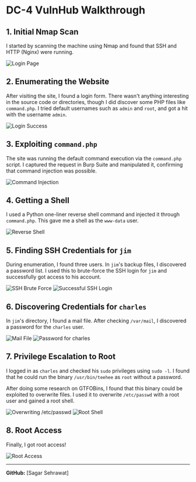 # DC-4 VulnHub Walkthrough

## 1. Initial Nmap Scan
I started by scanning the machine using Nmap and found that SSH and HTTP (Nginx) were running. 

![Login Page](https://github.com/sagar-sehrawat/VulnHub-Machine-Solutions/blob/main/DC-4/img/img1.png)

## 2. Enumerating the Website
After visiting the site, I found a login form. There wasn't anything interesting in the source code or directories, though I did discover some PHP files like `command.php`.
I tried default usernames such as `admin` and `root`, and got a hit with the username `admin`.

![Login Success](https://github.com/sagar-sehrawat/VulnHub-Machine-Solutions/blob/main/DC-4/img/img2.png)

## 3. Exploiting `command.php`
The site was running the default command execution via the `command.php` script. I captured the request in Burp Suite and manipulated it, confirming that command injection was possible.

![Command Injection](https://github.com/sagar-sehrawat/VulnHub-Machine-Solutions/blob/main/DC-4/img/img3.png)

## 4. Getting a Shell
I used a Python one-liner reverse shell command and injected it through `command.php`. This gave me a shell as the `www-data` user.

![Reverse Shell](https://github.com/sagar-sehrawat/VulnHub-Machine-Solutions/blob/main/DC-4/img/img4.png)

## 5. Finding SSH Credentials for `jim`
During enumeration, I found three users. In `jim`'s backup files, I discovered a password list. I used this to brute-force the SSH login for `jim` and successfully got access to his account.

![SSH Brute Force](https://github.com/sagar-sehrawat/VulnHub-Machine-Solutions/blob/main/DC-4/img/img5.png)
![Successful SSH Login](https://github.com/sagar-sehrawat/VulnHub-Machine-Solutions/blob/main/DC-4/img/img6.png)

## 6. Discovering Credentials for `charles`
In `jim`'s directory, I found a mail file. After checking `/var/mail`, I discovered a password for the `charles` user.

![Mail File](https://github.com/sagar-sehrawat/VulnHub-Machine-Solutions/blob/main/DC-4/img/img7.png)
![Password for charles](https://github.com/sagar-sehrawat/VulnHub-Machine-Solutions/blob/main/DC-4/img/img8.png)

## 7. Privilege Escalation to Root
I logged in as `charles` and checked his `sudo` privileges using `sudo -l`. I found that he could run the binary `/usr/bin/teehee` as `root` without a password.

After doing some research on GTFOBins, I found that this binary could be exploited to overwrite files. I used it to overwrite `/etc/passwd` with a root user and gained a root shell.

![Overwriting /etc/passwd](https://github.com/sagar-sehrawat/VulnHub-Machine-Solutions/blob/main/DC-4/img/img9.png)
![Root Shell](https://github.com/sagar-sehrawat/VulnHub-Machine-Solutions/blob/main/DC-4/img/img10.png)

## 8. Root Access
Finally, I got root access!

![Root Access](https://github.com/sagar-sehrawat/VulnHub-Machine-Solutions/blob/main/DC-4/img/img11.png)

---

**GitHub:** [Sagar Sehrawat]
